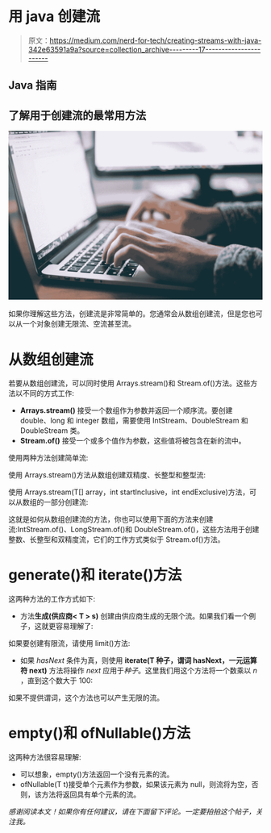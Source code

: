 # 用 java 创建流

> 原文：<https://medium.com/nerd-for-tech/creating-streams-with-java-342e63591a9a?source=collection_archive---------17----------------------->

## Java 指南

## 了解用于创建流的最常用方法

![](img/fcad54f26b1ccc965ab75eafad5a5fbc.png)

如果你理解这些方法，创建流是非常简单的。您通常会从数组创建流，但是您也可以从一个对象创建无限流、空流甚至流。

# 从数组创建流

若要从数组创建流，可以同时使用 Arrays.stream()和 Stream.of()方法。这些方法以不同的方式工作:

*   **Arrays.stream()** 接受一个数组作为参数并返回一个顺序流。要创建 double、long 和 integer 数组，需要使用 IntStream、DoubleStream 和 DoubleStream 类。
*   **Stream.of()** 接受一个或多个值作为参数，这些值将被包含在新的流中。

使用两种方法创建简单流:

使用 Arrays.stream()方法从数组创建双精度、长整型和整型流:

使用 Arrays.stream(T[] array，int startInclusive，int endExclusive)方法，可以从数组的一部分创建流:

这就是如何从数组创建流的方法，你也可以使用下面的方法来创建流:IntStream.of()、LongStream.of()和 DoubleStream.of()，这些方法用于创建整数、长整型和双精度流，它们的工作方式类似于 Stream.of()方法。

# generate()和 iterate()方法

这两种方法的工作方式如下:

*   方法**生成(供应商< T > s)** 创建由供应商生成的无限个流。如果我们看一个例子，这就更容易理解了:

如果要创建有限流，请使用 limit()方法:

*   如果 *hasNext* 条件为真，则使用 **iterate(T 种子，谓词 hasNext，一元运算符 next)** 方法将操作 *next* 应用于*种子*。这里我们用这个方法将一个数乘以 *n* ，直到这个数大于 100:

如果不提供谓词，这个方法也可以产生无限的流。

# empty()和 ofNullable()方法

这两种方法很容易理解:

*   可以想象，empty()方法返回一个没有元素的流。
*   ofNullable(T t)接受单个元素作为参数，如果该元素为 null，则流将为空，否则，该方法将返回具有单个元素的流。

*感谢阅读本文！如果你有任何建议，请在下面留下评论。一定要拍拍这个帖子，关注我。*